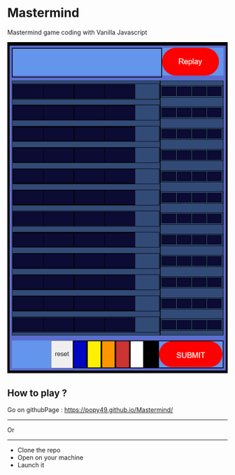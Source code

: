 # Mastermind
Mastermind game coding with Vanilla Javascript

![Alt text](./mastermind.png?raw=true "Preview")

## How to play ?
Go on githubPage : https://popy49.github.io/Mastermind/
*******************
Or 
*******************
- Clone the repo
- Open on your machine
- Launch it
